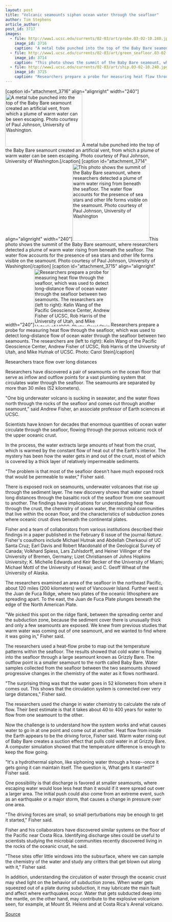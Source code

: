 ```yaml
---
layout: post
title: "Volcanic seamounts siphon ocean water through the seafloor"
author: Tim Stephens
article_author: 
post_id: 3717
images:
  - file: http://www1.ucsc.edu/currents/02-03/art/probe.03-02-10.240.jpg
    image_id: 3716
    caption: "A metal tube punched into the top of the Baby Bare seamount created an artificial vent, from which a plume of warm water can be seen escaping. Photo courtesy of Paul Johnson, University of Washington."
  - file: http://www1.ucsc.edu/currents/02-03/art/green_seafloor.03-02-10.240.jpg
    image_id: 3714
    caption: "This photo shows the summit of the Baby Bare seamount, where researchers detected a plume of warm water rising from beneath the seafloor. The water flow accounts for the presence of sea stars and other life forms visible on the seamount. Photo courtesy of Paul Johnson, University of Washington"
  - file: http://www1.ucsc.edu/currents/02-03/art/ship.03-02-10.240.jpg
    image_id: 3715
    caption: "Researchers prepare a probe for measuring heat flow through the seafloor, which was used to detect long-distance flow of ocean water through the seafloor between two seamounts. The researchers are (left to right): Kelin Wang of the Pacific Geoscience Center, Andrew Fisher of UCSC, Rob Harris of the University of Utah, and Mike Hutnak of UCSC. Photo: Carol Stein"
---
```


[caption id="attachment_3716" align="alignright" width="240"]<a href="http://dev-ucsc-news.pantheonsite.io/wp-content/uploads/2003/02/probe.03-02-10.240.jpg"><img class="size-full wp-image-3716" src="http://dev-ucsc-news.pantheonsite.io/wp-content/uploads/2003/02/probe.03-02-10.240.jpg" alt="A metal tube punched into the top of the Baby Bare seamount created an artificial vent, from which a plume of warm water can be seen escaping. Photo courtesy of Paul Johnson, University of Washington." width="240" height="164" /></a>A metal tube punched into the top of the Baby Bare seamount created an artificial vent, from which a plume of warm water can be seen escaping. Photo courtesy of Paul Johnson, University of Washington.[/caption]
[caption id="attachment_3714" align="alignright" width="240"]<a href="http://dev-ucsc-news.pantheonsite.io/wp-content/uploads/2003/02/green_seafloor.03-02-10.240.jpg"><img class="size-full wp-image-3714" src="http://dev-ucsc-news.pantheonsite.io/wp-content/uploads/2003/02/green_seafloor.03-02-10.240.jpg" alt="This photo shows the summit of the Baby Bare seamount, where researchers detected a plume of warm water rising from beneath the seafloor. The water flow accounts for the presence of sea stars and other life forms visible on the seamount. Photo courtesy of Paul Johnson, University of Washington" width="240" height="240" /></a>This photo shows the summit of the Baby Bare seamount, where researchers detected a plume of warm water rising from beneath the seafloor. The water flow accounts for the presence of sea stars and other life forms visible on the seamount. Photo courtesy of Paul Johnson, University of Washington[/caption]
[caption id="attachment_3715" align="alignright" width="240"]<a href="http://dev-ucsc-news.pantheonsite.io/wp-content/uploads/2003/02/ship.03-02-10.240.jpg"><img class="size-full wp-image-3715" src="http://dev-ucsc-news.pantheonsite.io/wp-content/uploads/2003/02/ship.03-02-10.240.jpg" alt="Researchers prepare a probe for measuring heat flow through the seafloor, which was used to detect long-distance flow of ocean water through the seafloor between two seamounts. The researchers are (left to right): Kelin Wang of the Pacific Geoscience Center, Andrew Fisher of UCSC, Rob Harris of the University of Utah, and Mike Hutnak of UCSC. Photo: Carol Stein" width="240" height="180" /></a>Researchers prepare a probe for measuring heat flow through the seafloor, which was used to detect long-distance flow of ocean water through the seafloor between two seamounts. The researchers are (left to right): Kelin Wang of the Pacific Geoscience Center, Andrew Fisher of UCSC, Rob Harris of the University of Utah, and Mike Hutnak of UCSC. Photo: Carol Stein[/caption]
<p class="sectionheadblack">
  Researchers trace flow over long distances
</p>
<p>
  Researchers have discovered a pair of seamounts on the ocean floor that serve as inflow and outflow points for a vast plumbing system that circulates water through the seafloor. The seamounts are separated by more than 30 miles (52 kilometers).
</p>
<p>
  "One big underwater volcano is sucking in seawater, and the water flows north through the rocks of the seafloor and comes out through another seamount," said Andrew Fisher, an associate professor of Earth sciences at UCSC.<br>
</p>
<p>
  Scientists have known for decades that enormous quantities of ocean water circulate through the seafloor, flowing through the porous volcanic rock of the upper oceanic crust.
</p>
<p>
  In the process, the water extracts large amounts of heat from the crust, which is warmed by the constant flow of heat out of the Earth's interior. The mystery has been how the water gets in and out of the crust, most of which is covered by a thick layer of relatively impermeable sediments.<br>
</p>
<p>
  "The problem is that most of the seafloor doesn't have much exposed rock that would be permeable to water," Fisher said.<br>
</p>
<p>
  There is exposed rock on seamounts, underwater volcanoes that rise up through the sediment layer. The new discovery shows that water can travel long distances through the basaltic rock of the seafloor from one seamount to another. The findings have implications for understanding heat flow through the crust, the chemistry of ocean water, the microbial communities that live within the ocean floor, and the characteristics of subduction zones where oceanic crust dives beneath the continental plates.
</p>
<p>
  Fisher and a team of collaborators from various institutions described their findings in a paper published in the February 6 issue of the journal <i>Nature</i>. Fisher's coauthors include Michael Hutnak and Abdellah Cherkaoui of UC Santa Cruz; Earl Davis and Robert Macdonald of the Geological Survey of Canada; Volkhard Spiess, Lars Zuhlsdorff, and Heiner Villinger of the University of Bremen, Germany; Lizet Christiansen of Johns Hopkins University; K. Michelle Edwards and Keir Becker of the University of Miami; Michael Mottl of the University of Hawaii; and C. Geoff Wheat of the University of Alaska.<br>
</p>
<p>
  The researchers examined an area of the seafloor in the northeast Pacific, about 120 miles (200 kilometers) west of Vancouver Island. Further west is the Juan de Fuca Ridge, where two plates of the oceanic lithosphere are spreading apart. To the east, the Juan de Fuca Plate plunges beneath the edge of the North American Plate.<br>
</p>
<p>
  "We picked this spot on the ridge flank, between the spreading center and the subduction zone, because the sediment cover there is unusually thick and only a few seamounts are exposed. We knew from previous studies that warm water was coming out of one seamount, and we wanted to find where it was going in," Fisher said.<br>
</p>
<p>
  The researchers used a heat-flow probe to map out the temperature patterns within the seafloor. The results showed that cold water is flowing into the seafloor through a large seamount known as Grizzly Bare. The outflow point is a smaller seamount to the north called Baby Bare. Water samples collected from the seafloor between the two seamounts showed progressive changes in the chemistry of the water as it flows northward.<br>
</p>
<p>
  "The surprising thing was that the water goes in 52 kilometers from where it comes out. This shows that the circulation system is connected over very large distances," Fisher said.<br>
</p>
<p>
  The researchers used the change in water chemistry to calculate the rate of flow. Their best estimate is that it takes about 40 to 400 years for water to flow from one seamount to the other.<br>
</p>
<p>
  Now the challenge is to understand how the system works and what causes water to go in at one point and come out at another. Heat flow from inside the Earth appears to be the driving force, Fisher said. Warm water rising out of Baby Bare creates a suction effect that pulls cold water in at Grizzly Bare. A computer simulation showed that the temperature difference is enough to keep the flow going.
</p>
<p>
  "It's a hydrothermal siphon, like siphoning water through a hose--once it gets going it can maintain itself. The question is, What gets it started?" Fisher said.<br>
</p>
<p>
  One possibility is that discharge is favored at smaller seamounts, where escaping water would lose less heat than it would if it were spread out over a larger area. The initial push could also come from an extreme event, such as an earthquake or a major storm, that causes a change in pressure over one area.<br>
</p>
<p>
  "The driving forces are small, so small perturbations may be enough to get it started," Fisher said.
</p>
<p>
  Fisher and his collaborators have discovered similar systems on the floor of the Pacific near Costa Rica. Identifying discharge sites could be useful to scientists studying the microbial communities recently discovered living in the rocks of the oceanic crust, he said.<br>
</p>
<p>
  "These sites offer little windows into the subsurface, where we can sample the chemistry of the water and study any critters that get blown out along with it," Fisher said.<br>
</p>
<p>
  In addition, understanding the circulation of water through the oceanic crust may shed light on the behavior of subduction zones. When water gets squeezed out of a plate during subduction, it may lubricate the main fault and affect where earthquakes occur. Water that gets subducted deep into the mantle, on the other hand, may contribute to the explosive volcanism seen, for example, at Mount St. Helens and at Costa Rica's Arenal volcano.
</p>
<p><a href="http://www1.ucsc.edu/currents/02-03/02-10/seafloor.html" title="Permalink to seafloor">Source</a></p>
